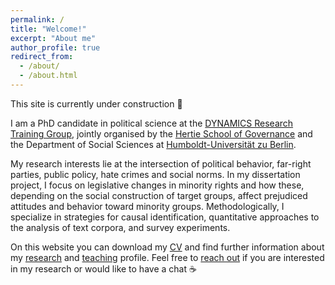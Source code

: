 ```yaml
---
permalink: /
title: "Welcome!"
excerpt: "About me"
author_profile: true
redirect_from: 
  - /about/
  - /about.html
---
```


This site is currently under construction :construction:

I am a PhD candidate in political science at the [DYNAMICS Research Training Group](https://www.sowi.hu-berlin.de/en/dynamics), jointly organised by the [Hertie School of Governance](https://www.hertie-school.org/de/) and the Department of Social Sciences at [Humboldt-Universität zu Berlin](https://www.sowi.hu-berlin.de/en/lehrbereiche-en/comparative-political-behavior/team/violeta-haas). 

My research interests lie at the intersection of political behavior, far-right parties, public policy, hate crimes and social norms. In my dissertation project, I focus on legislative changes in minority rights and how these, depending on the social construction of target groups, affect prejudiced attitudes and behavior toward minority groups. Methodologically, I specialize in strategies for causal identification, quantitative approaches to the analysis of text corpora, and survey experiments.

On this website you can download my [CV](https://violeta-haas.github.io/cv/) and find further information about my [research](https://violeta-haas.github.io/research/) and [teaching](https://violeta-haas.github.io/teaching/) profile. Feel free to [reach out](mailto:violeta.haas@hu-berlin.de) if you are interested in my research or would like to have a chat :coffee:

